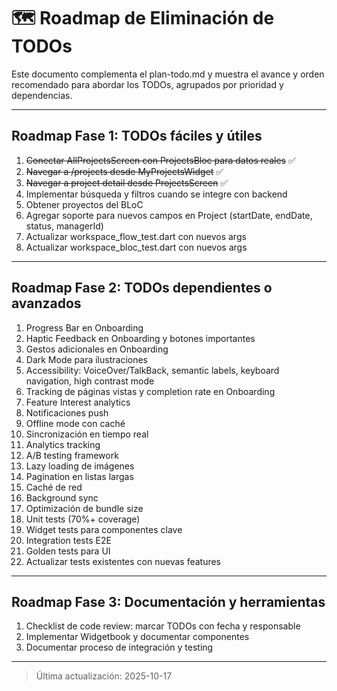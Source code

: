 # 🗺️ Roadmap de Eliminación de TODOs

Este documento complementa el plan-todo.md y muestra el avance y orden recomendado para abordar los TODOs, agrupados por prioridad y dependencias.

---

## Roadmap Fase 1: TODOs fáciles y útiles

1. ~~Conectar AllProjectsScreen con ProjectsBloc para datos reales~~ ✅
2. ~~Navegar a /projects desde MyProjectsWidget~~ ✅
3. ~~Navegar a project detail desde ProjectsScreen~~ ✅
4. Implementar búsqueda y filtros cuando se integre con backend
5. Obtener proyectos del BLoC
6. Agregar soporte para nuevos campos en Project (startDate, endDate, status, managerId)
7. Actualizar workspace_flow_test.dart con nuevos args
8. Actualizar workspace_bloc_test.dart con nuevos args

---

## Roadmap Fase 2: TODOs dependientes o avanzados

1. Progress Bar en Onboarding
2. Haptic Feedback en Onboarding y botones importantes
3. Gestos adicionales en Onboarding
4. Dark Mode para ilustraciones
5. Accessibility: VoiceOver/TalkBack, semantic labels, keyboard navigation, high contrast mode
6. Tracking de páginas vistas y completion rate en Onboarding
7. Feature Interest analytics
8. Notificaciones push
9. Offline mode con caché
10. Sincronización en tiempo real
11. Analytics tracking
12. A/B testing framework
13. Lazy loading de imágenes
14. Pagination en listas largas
15. Caché de red
16. Background sync
17. Optimización de bundle size
18. Unit tests (70%+ coverage)
19. Widget tests para componentes clave
20. Integration tests E2E
21. Golden tests para UI
22. Actualizar tests existentes con nuevas features

---

## Roadmap Fase 3: Documentación y herramientas

1. Checklist de code review: marcar TODOs con fecha y responsable
2. Implementar Widgetbook y documentar componentes
3. Documentar proceso de integración y testing

---

> Última actualización: 2025-10-17
